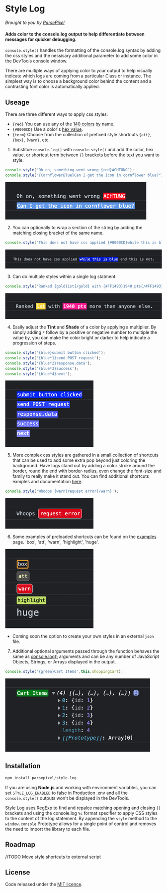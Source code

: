 # Style Log
*Brought to you by [ParsePixel](http://parsepixel.com)*

#### Adds color to the console.log output to help differentiate between messages for quicker debugging.

`console.style()` handles the formatting of the console.log syntax by adding the css styles and the nessisary additional parameter to add some color in the DevTools console window.

There are multiple ways of applying color to your output to help visually indicate which logs are coming from a particular Class or instance. The simplest way is to choose a background color behind the content and a contrasting font color is automatically applied.

## Useage
There are three different ways to apply css styles:
* `{red}` You can use any of the [140 colors](https://www.w3schools.com/colors/colors_names.asp) by name.
* `{#0000CD}` Use a color's [hex value](https://www.w3schools.com/colors/colors_hex.asp).
* `{term}` Choose from the collection of prefixed style shortcuts `{att}`, `{box}`, `{warn}`, etc.


1. Substitue `console.log()` with `console.style()` and add the color, hex value, or shortcut term between `{}` brackets before the text you want to style.
```javascript
console.style("Oh on, something went wrong {red}ACHTUNG"); 
console.style("{CornflowerBlue}Can I get the icon in cornflower blue?"); 
```
![Substitue console.log](examples/img/docs_useage1.jpg?raw=true "Substitue console.log")



2. You can optionally to wrap a section of the string by adding the matching closing bracket of the same name.
```javascript
console.style("This does not have css applied {#0000CD}while this is blue{/#0000CD} and this is not.");
```
![Closing bracket](examples/img/docs_useage2.jpg?raw=true "Closing bracket")



3. Can do multiple styles within a single log statment:
```javascript
console.style('Ranked {gold}1st{/gold} with {#FF1493}1940 pts{/#FF1493} more than anyone else.');
```
![Multiple colors](examples/img/docs_useage3.jpg?raw=true "Multiple colors")



4. Easily adjust the **Tint** and **Shade** of a color by applying a multiplier. By simply adding `*` follow by a positive or negative number to multiple the value by, you can make the color bright or darker to help indicate a progression of steps.
```javascript
console.style('{blue}submit button clicked');
console.style('{blue*1}send POST request');
console.style('{blue*2}response.data');
console.style('{blue*3}success');
console.style('{blue*4}next');
```
![Color multipliers"](examples/img/docs_useage4.jpg?raw=true "Color multipliers")



5. More complex css styles are gathered in a small collection of shortcuts that can be used to add some extra pop beyond just coloring the background. Have logs stand out by adding a color stroke around the border, round the end with border-radius, even change the font-size and family to really make it stand out. You can find additional shortcuts exmples and documentation [here](https://github.com/parsepixel/style-log/examples).
```javascript
console.style('Whoops {warn}request error{/warn}');
```
![Shortcut](examples/img/docs_useage5.jpg?raw=true "Shortcut")



6. Some examples of preloaded shortcuts can be found on the [examples](examples/index.html) page.
'box', 'att', 'warn', 'highlight', 'huge'.

![Term examples](examples/img/docs_useage7.jpg?raw=true "Term examples")
* Coming soon the option to create your own styles in an external `json` file.



7. Additional optional arguments passed through the function behaves the same as [console.log()](https://developer.mozilla.org/en-US/docs/Web/API/console/log) arguments and can be any number of JavaScript Objects, Strings, or Arrays displayed in the output.
```javascript
console.style('{green}Cart Items',this.shoppingCart);
```
![Additional arguments](examples/img/docs_useage6.jpg?raw=true "Additional arguments")


## Installation
```javascript
npm install parsepixel/style-log
```

If you are using **Node.js** and working with environment variables, you can set `STYLE_LOG_ENABLED` to false in Production .env and all the `console.style()` outputs won't be displayed in the DevTools.

Style Log uses RegExp to find and repalce matching opening and closing `{}` brackets and using the console.log `%c` format specifier to apply CSS styles to the content of the log statement. By appending the `style` method to the `window.console` Prototype allows for a single point of control and removes the need to import the library to each file.


## Roadmap
//TODO Move style shortcuts to external script



## License
Code released under the [MIT licence](http://opensource.org/licenses/MIT).